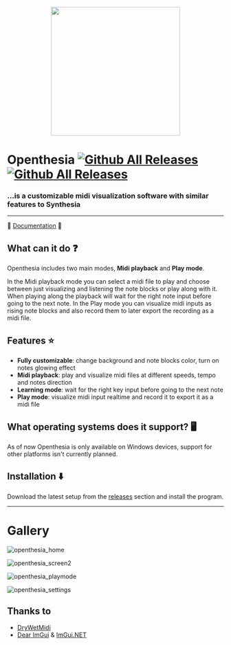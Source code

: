 <p align="center">
 <img src="https://i.imgur.com/aN1rSmB.png" width="300" height="300" />
</p>

# Openthesia [![Github All Releases](https://img.shields.io/github/v/release/ImAxel0/Openthesia?&style=for-the-badge)]() [![Github All Releases](https://img.shields.io/github/downloads/ImAxel0/Openthesia/total.svg?&color=31CB15&style=for-the-badge)]()
### ...is a customizable midi visualization software with similar features to Synthesia
  
---
  :orange_book: [Documentation](https://openthesia.pages.dev/documentation) :orange_book:

## What can it do :question:
Openthesia includes two main modes, **Midi playback** and **Play mode**.

In the Midi playback mode you can select a midi file to play and choose between just visualizing and listening the note blocks or play along with it.
When playing along the playback will wait for the right note input before going to the next note.
In the Play mode you can visualize midi inputs as rising note blocks and also record them to later export the recording as a midi file.

## Features :star:
- **Fully customizable**: change background and note blocks color, turn on notes glowing effect
- **Midi playback**: play and visualize midi files at different speeds, tempo and notes direction
- **Learning mode**: wait for the right key input before going to the next note
- **Play mode**: visualize midi input realtime and record it to export it as a midi file

## What operating systems does it support? :desktop_computer:
As of now Openthesia is only available on Windows devices, support for other platforms isn't currently planned.

## Installation :arrow_down:
Download the latest setup from the [releases](https://github.com/ImAxel0/Openthesia/releases) section and install the program.

---
# Gallery
![openthesia_home](https://github.com/ImAxel0/Openthesia/assets/124681710/bf9d0fc8-55a9-4583-9514-da29bd5159dd)

![openthesia_screen2](https://github.com/ImAxel0/Openthesia/assets/124681710/a01bad3d-8ee0-44d0-a472-37cee41c087b)

![openthesia_playmode](https://github.com/ImAxel0/Openthesia/assets/124681710/38e9ab18-7b03-4e08-bd26-fe3f993cec1a)

![openthesia_settings](https://github.com/ImAxel0/Openthesia/assets/124681710/6f9a2ca9-956b-470a-a755-b1729de94cbf)

## Thanks to

- [DryWetMidi](https://melanchall.github.io/drywetmidi/index.html)
- [Dear ImGui](https://github.com/ocornut/imgui) & [ImGui.NET](https://github.com/ImGuiNET/ImGui.NET)
